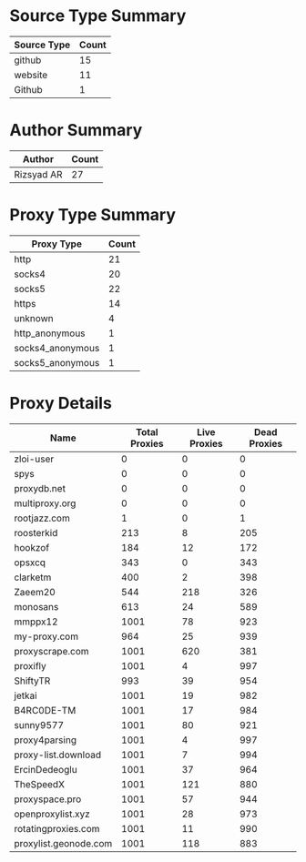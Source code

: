 # Source Type Summary

| Source Type | Count |
|-------------|-------|
| github | 15 |
| website | 11 |
| Github | 1 |


# Author Summary

| Author | Count |
|--------|-------|
| Rizsyad AR | 27 |


# Proxy Type Summary

| Proxy Type | Count |
|------------|-------|
| http | 21 |
| socks4 | 20 |
| socks5 | 22 |
| https | 14 |
| unknown | 4 |
| http_anonymous | 1 |
| socks4_anonymous | 1 |
| socks5_anonymous | 1 |


# Proxy Details

| Name | Total Proxies | Live Proxies | Dead Proxies |
|------|---------------|--------------|---------------|
| zloi-user | 0 | 0 | 0 |
| spys | 0 | 0 | 0 |
| proxydb.net | 0 | 0 | 0 |
| multiproxy.org | 0 | 0 | 0 |
| rootjazz.com | 1 | 0 | 1 |
| roosterkid | 213 | 8 | 205 |
| hookzof | 184 | 12 | 172 |
| opsxcq | 343 | 0 | 343 |
| clarketm | 400 | 2 | 398 |
| Zaeem20 | 544 | 218 | 326 |
| monosans | 613 | 24 | 589 |
| mmppx12 | 1001 | 78 | 923 |
| my-proxy.com | 964 | 25 | 939 |
| proxyscrape.com | 1001 | 620 | 381 |
| proxifly | 1001 | 4 | 997 |
| ShiftyTR | 993 | 39 | 954 |
| jetkai | 1001 | 19 | 982 |
| B4RC0DE-TM | 1001 | 17 | 984 |
| sunny9577 | 1001 | 80 | 921 |
| proxy4parsing | 1001 | 4 | 997 |
| proxy-list.download | 1001 | 7 | 994 |
| ErcinDedeoglu | 1001 | 37 | 964 |
| TheSpeedX | 1001 | 121 | 880 |
| proxyspace.pro | 1001 | 57 | 944 |
| openproxylist.xyz | 1001 | 28 | 973 |
| rotatingproxies.com | 1001 | 11 | 990 |
| proxylist.geonode.com | 1001 | 118 | 883 |
